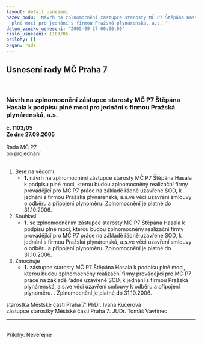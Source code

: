 ```yaml
---
layout: detail_usneseni
nazev_bodu: 'Návrh na zplnomocnění zástupce starosty MČ P7 Štěpána Hasala k podpisu
  plné moci pro jednání s firmou Pražská plynárenská, a.s. '
datum_vzniku_usneseni: '2005-09-27 00:00:00'
cislo_usneseni: 1103/05
prilohy: []
organ: rada
---
```

<div id="ucUsn_pList" class="usn">
	<span><h2>Usnesení rady MČ Praha 7 </h2>
<br></span><div class="standBody">
<span><h3>Návrh na zplnomocnění zástupce starosty MČ P7 Štěpána Hasala k podpisu plné moci pro jednání s firmou Pražská plynárenská, a.s. </h3></span><div class="center">
		<strong>č. 1103/05</strong><br>
	</div>
<div class="center">
		<strong>Ze dne 27.09.2005</strong><br><br>
	</div>Rada MČ P7<br> po projednání<br><br><ol>
<li>Bere na vědomí<ul><li>
<strong>1.</strong> návrh na zplnomocnění zástupce starosty MČ P7 Štěpána Hasala k podpisu plné moci, kterou budou zplnomocněny realizační firmy provádějící pro MČ P7 práce na základě řádně uzavřené SOD,  k jednání s firmou Pražská plynárenská, a.s.ve věci uzavření smlouvy o odběru a připojení plynoměru. Zplnomocnění je platné do 31.10.2006. </li></ul>
</li>
<li>Souhlasí<ul><li>
<strong>1.</strong> se  zplnomocněním zástupce starosty MČ P7 Štěpána Hasala k podpisu plné moci, kterou budou zplnomocněny realizační firmy provádějící pro MČ P7 práce na základě řádně uzavřené SOD,  k jednání s firmou Pražská plynárenská, a.s.ve věci uzavření smlouvy o odběru a připojení plynoměru. Zplnomocnění je platné do 31.10.2006. </li></ul>
</li>
<li>Zmocňuje<ul><li>
<strong>1.</strong> zástupce starosty MČ P7 Štěpána Hasala k podpisu plné moci, kterou budou zplnomocněny realizační firmy provádějící pro MČ P7 práce na základě řádně uzavřené SOD,  k jednání s firmou Pražská plynárenská, a.s.ve věci uzavření smlouvy k odběru a připojení plynoměru. . Zplnomocnění je platné do 31.10.2006. </li></ul>
</li>
</ol>starostka Městské části Praha 7: PhDr. Ivana Kučerová<br>zástupce starostky Městské části Praha 7: JUDr. Tomáš Vavřinec <hr>
<br>Přílohy: Neveřejné</div>
</div>